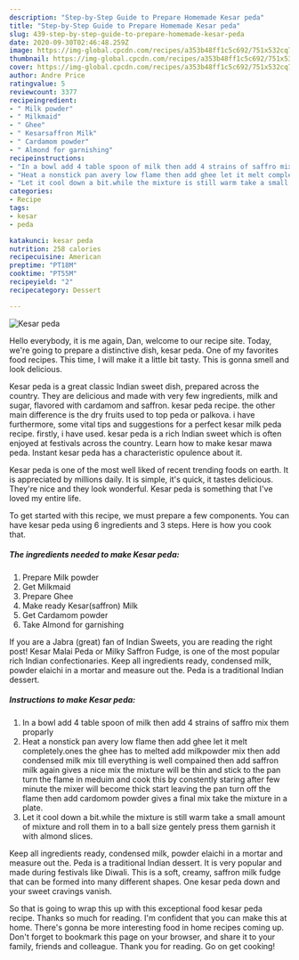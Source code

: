 ```yaml
---
description: "Step-by-Step Guide to Prepare Homemade Kesar peda"
title: "Step-by-Step Guide to Prepare Homemade Kesar peda"
slug: 439-step-by-step-guide-to-prepare-homemade-kesar-peda
date: 2020-09-30T02:46:48.259Z
image: https://img-global.cpcdn.com/recipes/a353b48ff1c5c692/751x532cq70/kesar-peda-recipe-main-photo.jpg
thumbnail: https://img-global.cpcdn.com/recipes/a353b48ff1c5c692/751x532cq70/kesar-peda-recipe-main-photo.jpg
cover: https://img-global.cpcdn.com/recipes/a353b48ff1c5c692/751x532cq70/kesar-peda-recipe-main-photo.jpg
author: Andre Price
ratingvalue: 5
reviewcount: 3377
recipeingredient:
- " Milk powder"
- " Milkmaid"
- " Ghee"
- " Kesarsaffron Milk"
- " Cardamom powder"
- " Almond for garnishing"
recipeinstructions:
- "In a bowl add 4 table spoon of milk then add 4 strains of saffro mix them proparly"
- "Heat a nonstick pan avery low flame then add ghee let it melt completely.ones the ghee has to melted add milkpowder mix then add condensed milk mix till everything is well compained then add saffron milk again gives a nice mix the mixture will be thin and stick to the pan turn the flame in meduim and cook this by constently staring after few minute the mixer will become thick start leaving the pan turn off the flame then add cardomom powder gives a final mix take the mixture in a plate."
- "Let it cool down a bit.while the mixture is still warm take a small amount of mixture and roll them in to a ball size gentely press them garnish it with almond slices."
categories:
- Recipe
tags:
- kesar
- peda

katakunci: kesar peda 
nutrition: 258 calories
recipecuisine: American
preptime: "PT18M"
cooktime: "PT55M"
recipeyield: "2"
recipecategory: Dessert

---
```



![Kesar peda](https://img-global.cpcdn.com/recipes/a353b48ff1c5c692/751x532cq70/kesar-peda-recipe-main-photo.jpg)

Hello everybody, it is me again, Dan, welcome to our recipe site. Today, we're going to prepare a distinctive dish, kesar peda. One of my favorites food recipes. This time, I will make it a little bit tasty. This is gonna smell and look delicious.

Kesar peda is a great classic Indian sweet dish, prepared across the country. They are delicious and made with very few ingredients, milk and sugar, flavored with cardamom and saffron. kesar peda recipe. the other main difference is the dry fruits used to top peda or palkova. i have furthermore, some vital tips and suggestions for a perfect kesar milk peda recipe. firstly, i have used. kesar peda is a rich Indian sweet which is often enjoyed at festivals across the country. Learn how to make kesar mawa peda. Instant kesar peda has a characteristic opulence about it.

Kesar peda is one of the most well liked of recent trending foods on earth. It is appreciated by millions daily. It is simple, it's quick, it tastes delicious. They're nice and they look wonderful. Kesar peda is something that I've loved my entire life.


To get started with this recipe, we must prepare a few components. You can have kesar peda using 6 ingredients and 3 steps. Here is how you cook that.

<!--inarticleads1-->

##### The ingredients needed to make Kesar peda:

1. Prepare  Milk powder
1. Get  Milkmaid
1. Prepare  Ghee
1. Make ready  Kesar(saffron) Milk
1. Get  Cardamom powder
1. Take  Almond for garnishing


If you are a Jabra (great) fan of Indian Sweets, you are reading the right post! Kesar Malai Peda or Milky Saffron Fudge, is one of the most popular rich Indian confectionaries. Keep all ingredients ready, condensed milk, powder elaichi in a mortar and measure out the. Peda is a traditional Indian dessert. 

<!--inarticleads2-->

##### Instructions to make Kesar peda:

1. In a bowl add 4 table spoon of milk then add 4 strains of saffro mix them proparly
1. Heat a nonstick pan avery low flame then add ghee let it melt completely.ones the ghee has to melted add milkpowder mix then add condensed milk mix till everything is well compained then add saffron milk again gives a nice mix the mixture will be thin and stick to the pan turn the flame in meduim and cook this by constently staring after few minute the mixer will become thick start leaving the pan turn off the flame then add cardomom powder gives a final mix take the mixture in a plate.
1. Let it cool down a bit.while the mixture is still warm take a small amount of mixture and roll them in to a ball size gentely press them garnish it with almond slices.


Keep all ingredients ready, condensed milk, powder elaichi in a mortar and measure out the. Peda is a traditional Indian dessert. It is very popular and made during festivals like Diwali. This is a soft, creamy, saffron milk fudge that can be formed into many different shapes. One kesar peda down and your sweet cravings vanish. 

So that is going to wrap this up with this exceptional food kesar peda recipe. Thanks so much for reading. I'm confident that you can make this at home. There's gonna be more interesting food in home recipes coming up. Don't forget to bookmark this page on your browser, and share it to your family, friends and colleague. Thank you for reading. Go on get cooking!

